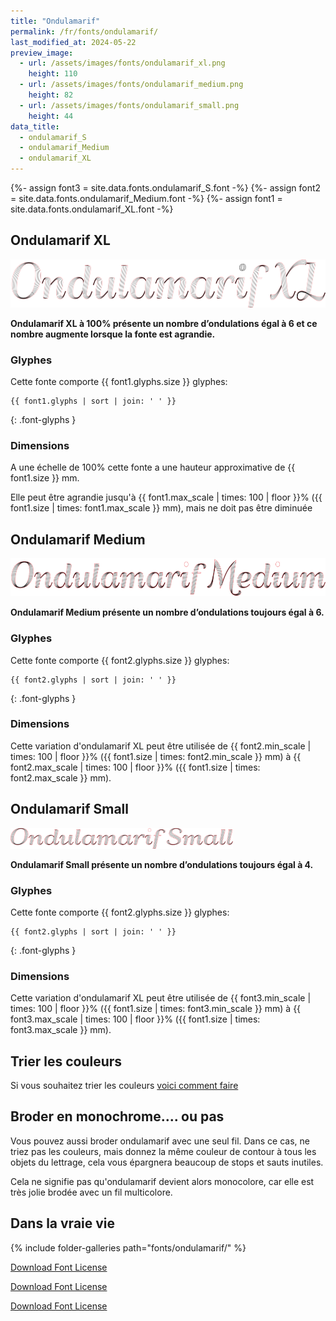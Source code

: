 ```yaml
---
title: "Ondulamarif"
permalink: /fr/fonts/ondulamarif/
last_modified_at: 2024-05-22
preview_image:
  - url: /assets/images/fonts/ondulamarif_xl.png
    height: 110
  - url: /assets/images/fonts/ondulamarif_medium.png
    height: 82
  - url: /assets/images/fonts/ondulamarif_small.png
    height: 44
data_title:
  - ondulamarif_S
  - ondulamarif_Medium
  - ondulamarif_XL
---
```

{%- assign font3 = site.data.fonts.ondulamarif_S.font -%}
{%- assign font2 = site.data.fonts.ondulamarif_Medium.font -%}
{%- assign font1 = site.data.fonts.ondulamarif_XL.font -%}


## Ondulamarif XL
<img 
     src="/assets/images/fonts/ondulamarif_xl.png"
     alt="Ondulamarif XL " height="77">
     
**Ondulamarif XL à 100% présente un nombre d’ondulations  égal à  6 et ce nombre augmente lorsque la fonte  est agrandie.**

### Glyphes

Cette fonte comporte  {{ font1.glyphs.size }} glyphes:

```
{{ font1.glyphs | sort | join: ' ' }}
```
{: .font-glyphs }


### Dimensions

A une échelle de  100% cette fonte a une hauteur approximative de  {{ font1.size }} mm. 

Elle peut être agrandie jusqu'à   {{ font1.max_scale | times: 100 | floor }}% ({{ font1.size | times: font1.max_scale }} mm), mais ne doit pas être diminuée

## Ondulamarif Medium

<img 
     src="/assets/images/fonts/ondulamarif_medium.png"
     alt="Ondulamarif Medium " height="61">
     
**Ondulamarif Medium  présente un nombre d’ondulations toujours égal à  6.**

### Glyphes

Cette fonte comporte  {{ font2.glyphs.size }} glyphes:

```
{{ font2.glyphs | sort | join: ' ' }}
```
{: .font-glyphs }



###  Dimensions

Cette variation d'ondulamarif XL   peut être utilisée 
 de {{ font2.min_scale | times: 100 | floor }}% ({{ font1.size | times: font2.min_scale }} mm)
à {{ font2.max_scale | times: 100 | floor }}% ({{ font1.size | times: font2.max_scale }} mm).

## Ondulamarif Small
<img 
     src="/assets/images/fonts/ondulamarif_small.png"
     alt="Ondulamarif Small " height="33">

**Ondulamarif Small présente un nombre d’ondulations toujours égal à  4.**

### Glyphes

Cette fonte comporte  {{ font2.glyphs.size }} glyphes:

```
{{ font2.glyphs | sort | join: ' ' }}
```
{: .font-glyphs }


### Dimensions

Cette variation d'ondulamarif XL   peut être utilisée 
 de {{ font3.min_scale | times: 100 | floor }}% ({{ font1.size | times: font3.min_scale }} mm)
à {{ font3.max_scale | times: 100 | floor }}% ({{ font1.size | times: font3.max_scale }} mm).

## Trier les couleurs 

Si vous souhaitez trier les  couleurs [voici comment faire](https://inkstitch.org/fr/docs/lettering/#tri-des-couleurs)

## Broder en monochrome.... ou pas

Vous pouvez aussi broder ondulamarif avec une seul fil. Dans ce cas, ne triez pas les couleurs, mais donnez la même couleur de contour à tous les objets du lettrage, cela vous épargnera beaucoup de stops et sauts inutiles. 

Cela ne signifie pas qu'ondulamarif devient alors monocolore, car elle est très jolie brodée avec un fil multicolore.



## Dans la vraie vie


{% include folder-galleries path="fonts/ondulamarif/" %}

[Download Font License](https://github.com/inkstitch/inkstitch/tree/main/fonts/ondulamarif_XL/LICENSE)

[Download Font License](https://github.com/inkstitch/inkstitch/tree/main/fonts/ondulamarif_Medium/LICENSE)

[Download Font License](https://github.com/inkstitch/inkstitch/tree/main/fonts/ondulamarif_S/LICENSE)

